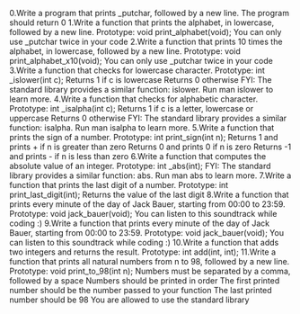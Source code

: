 0.Write a program that prints _putchar, followed by a new line.
The program should return 0
1.Write a function that prints the alphabet, in lowercase, followed by a new line.
Prototype: void print_alphabet(void);
You can only use _putchar twice in your code
2.Write a function that prints 10 times the alphabet, in lowercase, followed by a new line.
Prototype: void print_alphabet_x10(void);
You can only use _putchar twice in your code
3.Write a function that checks for lowercase character.
Prototype: int _islower(int c);
Returns 1 if c is lowercase
Returns 0 otherwise
FYI: The standard library provides a similar function: islower. Run man islower to learn more.
4.Write a function that checks for alphabetic character.
Prototype: int _isalpha(int c);
Returns 1 if c is a letter, lowercase or uppercase
Returns 0 otherwise
FYI: The standard library provides a similar function: isalpha. Run man isalpha to learn more.
5.Write a function that prints the sign of a number.
Prototype: int print_sign(int n);
Returns 1 and prints + if n is greater than zero
Returns 0 and prints 0 if n is zero
Returns -1 and prints - if n is less than zero
6.Write a function that computes the absolute value of an integer.
Prototype: int _abs(int);
FYI: The standard library provides a similar function: abs. Run man abs to learn more.
7.Write a function that prints the last digit of a number.
Prototype: int print_last_digit(int);
Returns the value of the last digit
8.Write a function that prints every minute of the day of Jack Bauer, starting from 00:00 to 23:59.
Prototype: void jack_bauer(void);
You can listen to this soundtrack while coding :)
9.Write a function that prints every minute of the day of Jack Bauer, starting from 00:00 to 23:59.
Prototype: void jack_bauer(void);
You can listen to this soundtrack while coding :)
10.Write a function that adds two integers and returns the result.
Prototype: int add(int, int);
11.Write a function that prints all natural numbers from n to 98, followed by a new line.
Prototype: void print_to_98(int n);
Numbers must be separated by a comma, followed by a space
Numbers should be printed in order
The first printed number should be the number passed to your function
The last printed number should be 98
You are allowed to use the standard library
